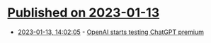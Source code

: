 # [Published on 2023-01-13](index.md)

* [2023-01-13, 14:02:05](https://news.ycombinator.com/item?id=34367824) - [OpenAI starts testing ChatGPT premium](https://www.businesstoday.in/technology/story/openai-tests-the-premium-version-of-chatgpt-heres-how-you-can-get-it-359958-2023-01-12)
